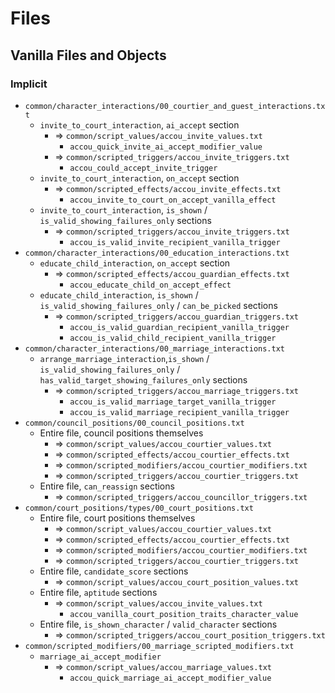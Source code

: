 # Files

## Vanilla Files and Objects

### Implicit

* `common/character_interactions/00_courtier_and_guest_interactions.txt`
  * `invite_to_court_interaction`, `ai_accept` section
    * => `common/script_values/accou_invite_values.txt`
      * `accou_quick_invite_ai_accept_modifier_value`
    * => `common/scripted_triggers/accou_invite_triggers.txt`
      * `accou_could_accept_invite_trigger`
  * `invite_to_court_interaction`, `on_accept` section
    * => `common/scripted_effects/accou_invite_effects.txt`
      * `accou_invite_to_court_on_accept_vanilla_effect`
  * `invite_to_court_interaction`, `is_shown` / `is_valid_showing_failures_only` sections
    * => `common/scripted_triggers/accou_invite_triggers.txt`
      * `accou_is_valid_invite_recipient_vanilla_trigger`
* `common/character_interactions/00_education_interactions.txt`
  * `educate_child_interaction`, `on_accept` section
    * => `common/scripted_effects/accou_guardian_effects.txt`
      * `accou_educate_child_on_accept_effect`
  * `educate_child_interaction`, `is_shown` / `is_valid_showing_failures_only` / `can_be_picked` sections
    * => `common/scripted_triggers/accou_guardian_triggers.txt`
      * `accou_is_valid_guardian_recipient_vanilla_trigger`
      * `accou_is_valid_child_recipient_vanilla_trigger`
* `common/character_interactions/00_marriage_interactions.txt`
  * `arrange_marriage_interaction`,`is_shown` / `is_valid_showing_failures_only` / `has_valid_target_showing_failures_only` sections
    * => `common/scripted_triggers/accou_marriage_triggers.txt`
      * `accou_is_valid_marriage_target_vanilla_trigger`
      * `accou_is_valid_marriage_recipient_vanilla_trigger`
* `common/council_positions/00_council_positions.txt`
  * Entire file, council positions themselves
    * => `common/script_values/accou_courtier_values.txt`
    * => `common/scripted_effects/accou_courtier_effects.txt`
    * => `common/scripted_modifiers/accou_courtier_modifiers.txt`
    * => `common/scripted_triggers/accou_courtier_triggers.txt`
  * Entire file, `can_reassign` sections
    * => `common/scripted_triggers/accou_councillor_triggers.txt`
* `common/court_positions/types/00_court_positions.txt`
  * Entire file, court positions themselves
    * => `common/script_values/accou_courtier_values.txt`
    * => `common/scripted_effects/accou_courtier_effects.txt`
    * => `common/scripted_modifiers/accou_courtier_modifiers.txt`
    * => `common/scripted_triggers/accou_courtier_triggers.txt`
  * Entire file, `candidate_score` sections
    * => `common/script_values/accou_court_position_values.txt`
  * Entire file, `aptitude` sections
    * => `common/script_values/accou_invite_values.txt`
      * `accou_vanilla_court_position_traits_character_value`
  * Entire file, `is_shown_character` / `valid_character` sections
    * => `common/scripted_triggers/accou_court_position_triggers.txt`
* `common/scripted_modifiers/00_marriage_scripted_modifiers.txt`
  * `marriage_ai_accept_modifier`
    * => `common/script_values/accou_marriage_values.txt`
      * `accou_quick_marriage_ai_accept_modifier_value`
